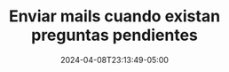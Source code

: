 ---
weight: 520
title: "Enviar mails cuando existan preguntas pendientes"
description: "Enviar mails cuando existan preguntas pendientes"
icon: "category"
color: "primary"
date: "2024-04-08T23:13:49-05:00"
lastmod: "2024-04-08T23:13:49-05:00"
draft: false
toc: true
---